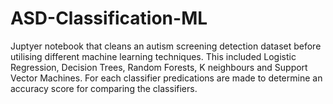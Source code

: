 # ASD-Classification-ML
Juptyer notebook that cleans an autism screening detection dataset before utilising different machine learning techniques. This included Logistic Regression, Decision Trees, Random Forests, K neighbours and Support Vector Machines. For each classifier predications are made to determine an accuracy score for comparing the classifiers.
